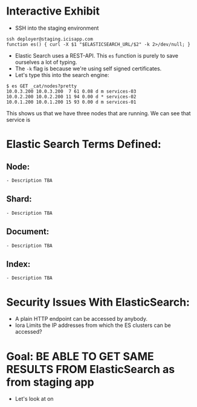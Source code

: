 # Interactive Exhibit

- SSH into the staging environment

```
ssh deployer@staging.icisapp.com
function es() { curl -X $1 "$ELASTICSEARCH_URL/$2" -k 2>/dev/null; }
```

- Elastic Search uses a REST-API.  This `es` function is purely to save ourselves a lot of typing.
- The `-k` flag is because we're using self signed certificates.
- Let's type this into the search engine:

```
$ es GET _cat/nodes?pretty
10.0.3.200 10.0.3.200  7 61 0.08 d m services-03
10.0.2.200 10.0.2.200 11 94 0.00 d * services-02
10.0.1.200 10.0.1.200 15 93 0.00 d m services-01
```

This shows us that we have three nodes that are running.  We can see that service is 

# Elastic Search Terms Defined:
  ## Node:
    - Description TBA
  ## Shard:
    - Description TBA
  ## Document:
    - Description TBA
  ## Index:
    - Description TBA

# Security Issues With ElasticSearch:
- A plain HTTP endpoint can be accessed by anybody.
- Iora Limits the IP addresses from which the ES clusters can be accessed?

# Goal: BE ABLE TO GET SAME RESULTS FROM ElasticSearch as from staging app
- Let's look at on

